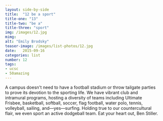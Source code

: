 ```yaml
---
layout: side-by-side
title:  "12 be a sport"
title-one: "13"
title-two: "be a"
title-three: "sport"
img: /images/12.jpg
mimg: 
alt: "Emily Brodsky"
teaser-image: /images/list-photos/12.jpg
date:   2015-09-16
categories: list
number: 12
tags:
- ucsc
- 50amazing
---
```

A campus doesn't need to have a football stadium 
or throw tailgate parties to prove its devotion to the sporting life. We have vibrant club and intramural programs, hosting a diversity of teams including Ultimate Frisbee, basketball, softball, soccer, 
flag football, water polo, tennis, volleyball, sailing, and—yes—surfing. Holding true to our countercultural flair, we even sport an active dodgeball team. Eat your heart out, Ben Stiller. 

